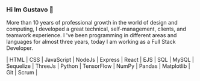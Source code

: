 ### Hi Im Gustavo 👋

More than 10 years of professional growth in the world of design and computing, I developed a great technical, self-management, clients, and teamwork experience.
I 've been programming in different areas and languages for almost three years, today I am working as a Full Stack Developer.

<Skills>

| HTML | CSS | JavaScript | NodeJs | Express | React | EJS | SQL | MySQL | Sequelize | ThreeJs | Python | TensorFlow | NumPy | Pandas | Matplotlib | Git | Scrum |
